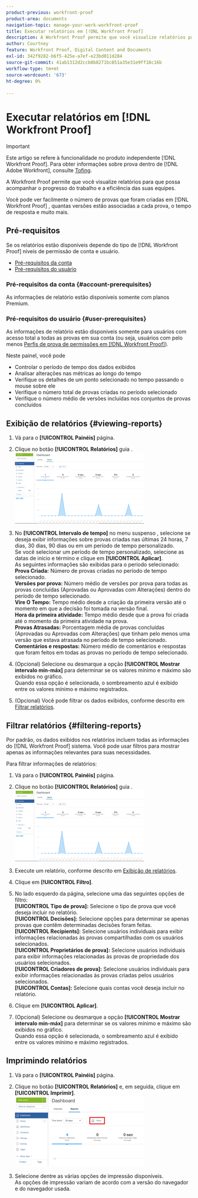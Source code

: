 ```yaml
---
product-previous: workfront-proof
product-area: documents
navigation-topic: manage-your-work-workfront-proof
title: Executar relatórios em [!DNL Workfront Proof]
description: A Workfront Proof permite que você visualize relatórios para que possa acompanhar o progresso do trabalho e a eficiência das suas equipes.
author: Courtney
feature: Workfront Proof, Digital Content and Documents
exl-id: 342f9282-b6f5-425e-a7ef-e23bd011d284
source-git-commit: 41ab1312d2ccb8b8271bc851a35e31e9ff18c16b
workflow-type: tm+mt
source-wordcount: '673'
ht-degree: 0%

---
```


# Executar relatórios em [!DNL Workfront Proof]

>[!IMPORTANT]
>
>Este artigo se refere à funcionalidade no produto independente [!DNL Workfront Proof]. Para obter informações sobre prova dentro de [!DNL Adobe Workfront], consulte [Tofing](../../../review-and-approve-work/proofing/proofing.md).

A Workfront Proof permite que você visualize relatórios para que possa acompanhar o progresso do trabalho e a eficiência das suas equipes.

Você pode ver facilmente o número de provas que foram criadas em [!DNL Workfront Proof] , quantas versões estão associadas a cada prova, o tempo de resposta e muito mais.

## Pré-requisitos

Se os relatórios estão disponíveis depende do tipo de [!DNL Workfront Proof] níveis de permissão de conta e usuário.

* [Pré-requisitos da conta](#account-prerequisites)
* [Pré-requisitos do usuário](#user-prerequisites)

### Pré-requisitos da conta {#account-prerequisites}

As informações de relatório estão disponíveis somente com planos Premium.

### Pré-requisitos do usuário {#user-prerequisites}

As informações de relatório estão disponíveis somente para usuários com acesso total a todas as provas em sua conta (ou seja, usuários com pelo menos [Perfis de prova de permissões em [!DNL Workfront Proof]](../../../workfront-proof/wp-acct-admin/account-settings/proof-perm-profiles-in-wp.md)).

Neste painel, você pode

* Controlar o período de tempo dos dados exibidos
* Analisar alterações nas métricas ao longo do tempo
* Verifique os detalhes de um ponto selecionado no tempo passando o mouse sobre ele
* Verifique o número total de provas criadas no período selecionado
* Verifique o número médio de versões incluídas nos conjuntos de provas concluídos

## Exibição de relatórios {#viewing-reports}

1. Vá para o **[!UICONTROL Painéis]** página.
1. Clique no botão **[!UICONTROL Relatórios]** guia .\
   ![proof_reports.png](assets/proof-reports-350x193.png)

1. No **[!UICONTROL Intervalo de tempo]** no menu suspenso , selecione se deseja exibir informações sobre provas criadas nas últimas 24 horas, 7 dias, 30 dias, 90 dias ou em um período de tempo personalizado.\
   Se você selecionar um período de tempo personalizado, selecione as datas de início e término e clique em **[!UICONTROL Aplicar]**.\
   As seguintes informações são exibidas para o período selecionado:\
   **Prova Criada:** Número de provas criadas no período de tempo selecionado.\
   **Versões por prova:** Número médio de versões por prova para todas as provas concluídas (Aprovadas ou Aprovadas com Alterações) dentro do período de tempo selecionado.\
   **Vire O Tempo:** Tempo médio desde a criação da primeira versão até o momento em que a decisão foi tomada na versão final.\
   **Hora da primeira atividade:** Tempo médio desde que a prova foi criada até o momento da primeira atividade na prova.\
   **Provas Atrasadas:** Porcentagem média de provas concluídas (Aprovadas ou Aprovadas com Alterações) que tinham pelo menos uma versão que estava atrasada no período de tempo selecionado.\
   **Comentários e respostas:** Número médio de comentários e respostas que foram feitos em todas as provas no período de tempo selecionado.

1. (Opcional) Selecione ou desmarque a opção **[!UICONTROL Mostrar intervalo mín-máx]** para determinar se os valores mínimo e máximo são exibidos no gráfico.\
   Quando essa opção é selecionada, o sombreamento azul é exibido entre os valores mínimo e máximo registrados.

1. (Opcional) Você pode filtrar os dados exibidos, conforme descrito em [Filtrar relatórios](#filtering-reports).

## Filtrar relatórios {#filtering-reports}

Por padrão, os dados exibidos nos relatórios incluem todas as informações do [!DNL Workfront Proof] sistema. Você pode usar filtros para mostrar apenas as informações relevantes para suas necessidades.

Para filtrar informações de relatórios:

1. Vá para o **[!UICONTROL Painéis]** página.
1. Clique no botão **[!UICONTROL Relatórios]** guia .\
   ![proof_reports.png](assets/proof-reports-350x193.png)

1. Execute um relatório, conforme descrito em [Exibição de relatórios](#viewing-reports).
1. Clique em **[!UICONTROL Filtro]**.

1. No lado esquerdo da página, selecione uma das seguintes opções de filtro:\
   **[!UICONTROL Tipo de prova]:** Selecione o tipo de prova que você deseja incluir no relatório.\
   **[!UICONTROL Decisões]:** Selecione opções para determinar se apenas provas que contêm determinadas decisões foram feitas.\
   **[!UICONTROL Recipients]:** Selecione usuários individuais para exibir informações relacionadas às provas compartilhadas com os usuários selecionados.\
   **[!UICONTROL Proprietários de prova]:** Selecione usuários individuais para exibir informações relacionadas às provas de propriedade dos usuários selecionados.\
   **[!UICONTROL Criadores de prova]:** Selecione usuários individuais para exibir informações relacionadas às provas criadas pelos usuários selecionados.\
   **[!UICONTROL Contas]:** Selecione quais contas você deseja incluir no relatório.

1. Clique em **[!UICONTROL Aplicar]**.
1. (Opcional) Selecione ou desmarque a opção **[!UICONTROL Mostrar intervalo mín-máx]** para determinar se os valores mínimo e máximo são exibidos no gráfico.\
   Quando essa opção é selecionada, o sombreamento azul é exibido entre os valores mínimo e máximo registrados.

## Imprimindo relatórios

1. Vá para o **[!UICONTROL Painéis]** página.
1. Clique no botão **[!UICONTROL Relatórios]** e, em seguida, clique em **[!UICONTROL Imprimir]**.\
   ![proof_reports_print.png](assets/proof-reports-print-350x191.png)

1. Selecione dentre as várias opções de impressão disponíveis.\
   As opções de impressão variam de acordo com a versão do navegador e do navegador usada.

